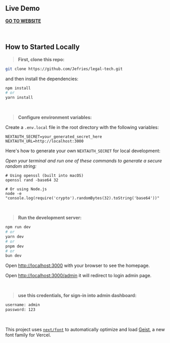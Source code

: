 ## Live Demo
**[GO TO WEBSITE](https://legal-tech-psi.vercel.app/)**

<br>

## How to Started Locally

> **First, clone this repo:**

```bash
git clone https://github.com/Jefries/legal-tech.git
```

and then install the dependencies:
```bash
npm install
# or
yarn install
```

<br>

> **Configure environment variables:**

Create a ``.env.local`` file in the root directory with the following variables:
```
NEXTAUTH_SECRET=your_generated_secret_here
NEXTAUTH_URL=http://localhost:3000
```

Here's how to generate your own ``NEXTAUTH_SECRET`` for local development:

*Open your terminal and run one of these commands to generate a secure random string:*
```
# Using openssl (built into macOS)
openssl rand -base64 32

# Or using Node.js
node -e "console.log(require('crypto').randomBytes(32).toString('base64'))"
```

<br>


> **Run the development server:**

```bash
npm run dev
# or
yarn dev
# or
pnpm dev
# or
bun dev
```

Open [http://localhost:3000](http://localhost:3000) with your browser to see the homepage.

Open [http://localhost:3000/admin](http://localhost:3000/admin) it will redirect to login admin page.

<br>

> **use this credentials, for sign-in into admin dashboard:**
```bash
username: admin
password: 123
```

<br>

This project uses [`next/font`](https://nextjs.org/docs/app/building-your-application/optimizing/fonts) to automatically optimize and load [Geist](https://vercel.com/font), a new font family for Vercel.
